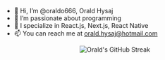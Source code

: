 - 👋 Hi, I’m @oraldo666, Orald Hysaj
- 👀 I’m passionate about programming
- 💼 I specialize in React.js, Next.js, React Native
- 📫 You can reach me at orald.hysaj@hotmail.com

<!---
oraldo666/oraldo666 is a ✨ special ✨ repository because its `README.md` (this file) appears on your GitHub profile.
You can click the Preview link to take a look at your changes.
--->


<p align="center">
  <img src="https://github-readme-streak-stats.herokuapp.com/?user=oraldo666&theme=monokai-metallian&hide_border=true" alt="Orald's GitHub Streak"/>
</p>
